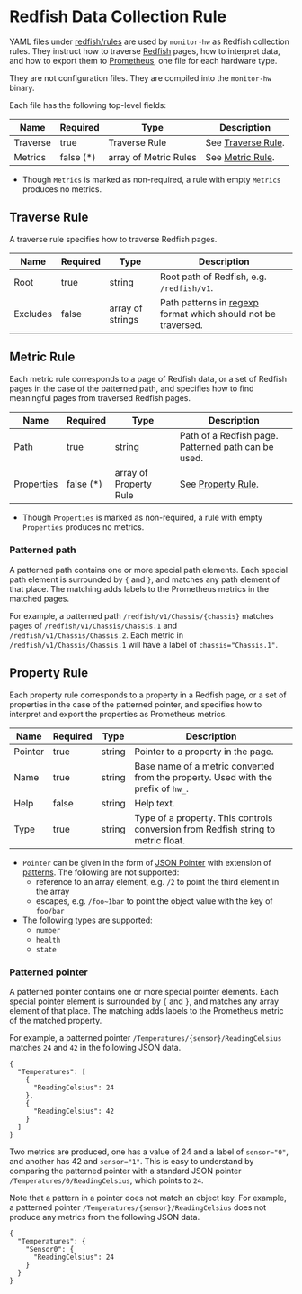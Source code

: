 Redfish Data Collection Rule
============================

YAML files under [redfish/rules](../redfish/rules) are used by `monitor-hw`
as Redfish collection rules.
They instruct how to traverse [Redfish][] pages, how to interpret data,
and how to export them to [Prometheus][], one file for each hardware type.

They are not configuration files.
They are compiled into the `monitor-hw` binary.

Each file has the following top-level fields:

Name     | Required  | Type                  | Description
-------- | --------- | --------------------- | -----------
Traverse | true      | Traverse Rule         | See [Traverse Rule](#traverse-rule).
Metrics  | false (*) | array of Metric Rules | See [Metric Rule](#metric-rule).

* Though `Metrics` is marked as non-required, a rule with empty `Metrics`
produces no metrics.


Traverse Rule
-------------

A traverse rule specifies how to traverse Redfish pages.

Name     | Required | Type             | Description
-------- | -------- | ---------------- | -----------
Root     | true     | string           | Root path of Redfish, e.g. `/redfish/v1`.
Excludes | false    | array of strings | Path patterns in [regexp][] format which should not be traversed.


Metric Rule
-----------

Each metric rule corresponds to a page of Redfish data, or a set of
Redfish pages in the case of the patterned path, and specifies how to
find meaningful pages from traversed Redfish pages.

Name       | Required  | Type                   | Description
---------- | --------- | ---------------------- | -----------
Path       | true      | string                 | Path of a Redfish page.  [Patterned path](#patterned-path) can be used.
Properties | false (*) | array of Property Rule | See [Property Rule](#property-rule).

* Though `Properties` is marked as non-required, a rule with empty `Properties`
produces no metrics.

### Patterned path

A patterned path contains one or more special path elements.
Each special path element is surrounded by `{` and `}`, and matches
any path element of that place.
The matching adds labels to the Prometheus metrics in the matched pages.

For example, a patterned path `/redfish/v1/Chassis/{chassis}` matches
pages of `/redfish/v1/Chassis/Chassis.1` and `/redfish/v1/Chassis/Chassis.2`.
Each metric in `/redfish/v1/Chassis/Chassis.1` will have a label of
`chassis="Chassis.1"`.


Property Rule
-------------

Each property rule corresponds to a property in a Redfish page, or a set of
properties in the case of the patterned pointer, and specifies how to
interpret and export the properties as Prometheus metrics.

Name    | Required | Type   | Description
------- | -------- | ------ | -----------
Pointer | true     | string | Pointer to a property in the page.
Name    | true     | string | Base name of a metric converted from the property.  Used with the prefix of `hw_`.
Help    | false    | string | Help text.
Type    | true     | string | Type of a property.  This controls conversion from Redfish string to metric float.

* `Pointer` can be given in the form of [JSON Pointer][RFC6901] with extension
of [patterns](#patterned-pointer).
The following are not supported:
  * reference to an array element, e.g. `/2` to point the third element in the array
  * escapes, e.g. `/foo~1bar` to point the object value with the key of `foo/bar`
* The following types are supported:
  * `number`
  * `health`
  * `state`

### Patterned pointer

A patterned pointer contains one or more special pointer elements.
Each special pointer element is surrounded by `{` and `}`, and matches
any array element of that place.
The matching adds labels to the Prometheus metric of the matched property.

For example, a patterned pointer `/Temperatures/{sensor}/ReadingCelsius`
matches `24` and `42` in the following JSON data.

```
{
  "Temperatures": [
    {
      "ReadingCelsius": 24
    },
    {
      "ReadingCelsius": 42
    }
  ]
}
```

Two metrics are produced, one has a value of 24 and a label of `sensor="0"`,
and another has 42 and `sensor="1"`.
This is easy to understand by comparing the patterned pointer with a standard
JSON pointer `/Temperatures/0/ReadingCelsius`, which points to `24`.

Note that a pattern in a pointer does not match an object key.
For example, a patterned pointer `/Temperatures/{sensor}/ReadingCelsius`
does not produce any metrics from the following JSON data.

```
{
  "Temperatures": {
    "Sensor0": {
      "ReadingCelsius": 24
    }
  }
}
```


[Redfish]: https://www.dmtf.org/standards/redfish
[Prometheus]: https://prometheus.io/
[regexp]: https://golang.org/pkg/regexp/
[RFC6901]: https://tools.ietf.org/html/rfc6901
